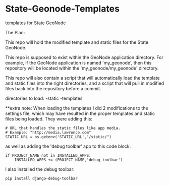 # State-Geonode-Templates
templates for State GeoNode

The Plan:

This repo will hold the modified template and static files for the State GeoNode. 

This repo is supposed to exist within the GeoNode application directory. For example, if the GeoNode application is named 'my_geonode', then this repository will be located within the 'my_geonode/my_geonode' directory.

This repo will also contain a script that will automatically load the template and static files into the right directories, and a script that will pull in modified files back into the repository before a commit.

directories to load:
-static
-templates

**extra note: When loading the templates I did 2 modifications to the settings file, which may have resulted in the proper templates and static files being loaded. They were adding this:

```
# URL that handles the static files like app media.
# Example: "http://media.lawrence.com"
STATIC_URL = os.getenv('STATIC_URL',"/static/")
```

as well as adding the 'debug toolbar' app to this code block:

```
if PROJECT_NAME not in INSTALLED_APPS:
    INSTALLED_APPS += (PROJECT_NAME,'debug_toolbar')
```

I also installed the debug toolbar:

```
pip install django-debug-toolbar
```
